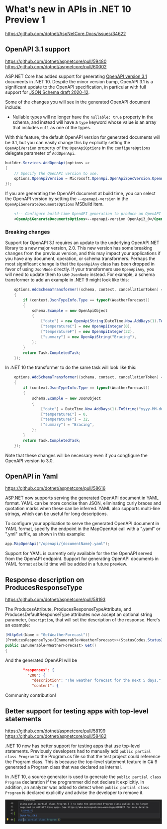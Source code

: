 # What's new in APIs in .NET 10 Preview 1

https://github.com/dotnet/AspNetCore.Docs/issues/34622

## OpenAPI 3.1 support

https://github.com/dotnet/aspnetcore/pull/59480
https://github.com/dotnet/aspnetcore/pull/60002

ASP.NET Core has added support for generating [OpenAPI version 3.1] documents in .NET 10.
Despite the minor version bump, OpenAPI 3.1 is a significant update to the OpenAPI specification,
in particular with full support for [JSON Schema draft 2020-12].

[OpenAPI version 3.1]: https://spec.openapis.org/oas/v3.1.1.html
[JSON Schema draft 2020-12]: https://json-schema.org/specification-links#2020-12

Some of the changes you will see in the generated OpenAPI document include:
- Nullable types will no longer have the `nullable: true` property in the schema, and instead will have a `type` keyword whose value is an array that includes `null` as one of the types.

With this feature, the default OpenAPI version for generated documents will be 3.1, but you can easily change this
by explicitly setting the `OpenApiVersion` property of the `OpenApiOptions` in the `configureOptions` delegate
parameter of `AddOpenApi`.

```csharp
builder.Services.AddOpenApi(options =>
{
    // Specify the OpenAPI version to use.
    options.OpenApiVersion = Microsoft.OpenApi.OpenApiSpecVersion.OpenApi3_0;
});
```

If you are generating the OpenAPI document at build time, you can select the OpenAPI version by setting the `--openapi-version` in the `OpenApiGenerateDocumentsOptions` MSBuild item.

```xml
    <!-- Configure build-time OpenAPI generation to produce an OpenAPI 3.0 document. -->
    <OpenApiGenerateDocumentsOptions>--openapi-version OpenApi3_0</OpenApiGenerateDocumentsOptions>
```

### Breaking changes

Support for OpenAPI 3.1 requires an update to the underlying OpenAPI.NET library to a new major version, 2.0.
This new version has some breaking changes from the previous version, and this may impact your applications
if you have any document, operation, or schema transformers.
Perhaps the most significant change is that the `OpenApiAny` class has been dropped in favor of using `JsonNode` directly.
If your transformers use `OpenApiAny`, you will need to update them to use `JsonNode` instead.
For example, a schema transformer to add an example in .NET 9 might look like this:

```csharp
    options.AddSchemaTransformer((schema, context, cancellationToken) =>
    {
        if (context.JsonTypeInfo.Type == typeof(WeatherForecast))
        {
            schema.Example = new OpenApiObject
            {
                ["date"] = new OpenApiString(DateTime.Now.AddDays(1).ToString("yyyy-MM-dd")),
                ["temperatureC"] = new OpenApiInteger(0),
                ["temperatureF"] = new OpenApiInteger(32),
                ["summary"] = new OpenApiString("Bracing"),
            };
        }
        return Task.CompletedTask;
    });
```

In .NET 10 the transformer to do the same task will look like this:

```csharp
    options.AddSchemaTransformer((schema, context, cancellationToken) =>
    {
        if (context.JsonTypeInfo.Type == typeof(WeatherForecast))
        {
            schema.Example = new JsonObject
            {
                ["date"] = DateTime.Now.AddDays(1).ToString("yyyy-MM-dd"),
                ["temperatureC"] = 0,
                ["temperatureF"] = 32,
                ["summary"] = "Bracing",
            };
        }
        return Task.CompletedTask;
    });
```

Note that these changes will be necessary even if you congfigure the OpenAPI version to 3.0.

<!-- We've eliminated the schema store and you can now create new schemas directly in the document. -->

## OpenAPI in Yaml

https://github.com/dotnet/aspnetcore/pull/58616

ASP.NET now supports serving the generated OpenAPI document in YAML format.
YAML can be more concise than JSON, eliminating curly braces and quotation marks when these can be inferred.
YAML also supports multi-line strings, which can be useful for long descriptions.

To configure your application to serve the generated OpenAPI document in YAML format,
specify the endpoint in the MapOpenApi call with a ".yaml" or ".yml" suffix, as shown in this example:

```csharp
app.MapOpenApi("/openapi/{documentName}.yaml");
```

Support for YAML is currently only available for the the OpenAPI served from the OpenAPI endpoint.
Support for generating OpenAPI documents in YAML format at build time will be added in a future preview.

## Response description on ProducesResponseType

https://github.com/dotnet/aspnetcore/pull/58193

The ProducesAttribute, ProducesResponseTypeAttribute, and ProducesDefaultResponseType attributes now accept an optional string parameter, `Description`, that will set the description of the response. Here's an example:

```csharp
[HttpGet(Name = "GetWeatherForecast")]
[ProducesResponseType<IEnumerable<WeatherForecast>>(StatusCodes.Status200OK, Description = "The weather forecast for the next 5 days.")]
public IEnumerable<WeatherForecast> Get()
{
```

And the generated OpenAPI will be

```json
        "responses": {
          "200": {
            "description": "The weather forecast for the next 5 days.",
            "content": {
```

Community contribution!

## Better support for testing apps with top-level statements

https://github.com/dotnet/aspnetcore/pull/58199
https://github.com/dotnet/aspnetcore/pull/58482

.NET 10 now has better support for testing apps that use top-level statements.
Previously developers had to manually add `public partial class Program` to the
Program.cs file so that the test project could reference the Program class.
This is because the top-level statement feature in C# 9 generated a Program class
that was declared as internal.

In .NET 10, a source generator is used to generate the `public partial class Program`
declaration if the programmer did not declare it explicitly. In addition, an analyzer
was added to detect when `public partial class Program` is declared explicitly and
advise the developer to remove it.

![Analyzer message for public partial class Program](./Analyzer.jpg)
